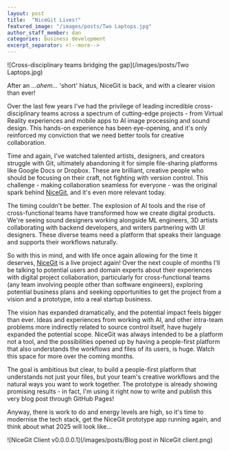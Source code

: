 ```yaml
---
layout: post
title:  "NiceGit Lives!"
featured_image: "/images/posts/Two Laptops.jpg"
author_staff_member: dan
categories: business development
excerpt_separator: <!--more-->
---
```


![Cross-disciplinary teams bridging the gap](/images/posts/Two Laptops.jpg)

After an _...ahem..._ 'short' hiatus, NiceGit is back, and with a clearer vision than ever!

<!--more-->
Over the last few years I've had the privilege of leading incredible cross-disciplinary teams across a spectrum of cutting-edge projects - from Virtual Reality experiences and mobile apps to AI image processing and sound design. This hands-on experience has been eye-opening, and it's only reinforced my conviction that we need better tools for creative collaboration.

Time and again, I've watched talented artists, designers, and creators struggle with Git, ultimately abandoning it for simple file-sharing platforms like Google Docs or Dropbox. These are brilliant, creative people who should be focusing on their craft, not fighting with version control. This challenge - making collaboration seamless for everyone - was the original spark behind [NiceGit](/), and it's even more relevant today.

The timing couldn't be better. The explosion of AI tools and the rise of cross-functional teams have transformed how we create digital products. We're seeing sound designers working alongside ML engineers, 3D artists collaborating with backend developers, and writers partnering with UI designers. These diverse teams need a platform that speaks their language and supports their workflows naturally.

So with this in mind, and with life once again allowing for the time it deserves, [NiceGit](/) is a live project again! Over the next couple of months I'll be talking to potential users and domain experts about their experiences with digital project collaboration, particularly for cross-functional teams (any team involving people other than software engineers), exploring potential business plans and seeking opportunities to get the project from a vision and a prototype, into a real startup business.

The vision has expanded dramatically, and the potential impact feels bigger than ever. Ideas and experiences from working with AI, and other intra-team problems more indirectly related to source control itself, have hugely expanded the potential scope. NiceGit was always intended to be a platform not a tool, and the possibilities opened up by having a people-first platform that also understands the workflows and files of its users, is huge. Watch this space for more over the coming months.

The goal is ambitious but clear, to build a people-first platform that understands not just your files, but your team's creative workflows and the natural ways you want to work together. The prototype is already showing promising results - in fact, I'm using it right now to write and publish this very blog post through GitHub Pages!

Anyway, there is work to do and energy levels are high, so it's time to modernise the tech stack, get the NiceGit prototype app running again, and think about what 2025 will look like...

![NiceGit Client v0.0.0.0.1](/images/posts/Blog post in NiceGit client.png)
